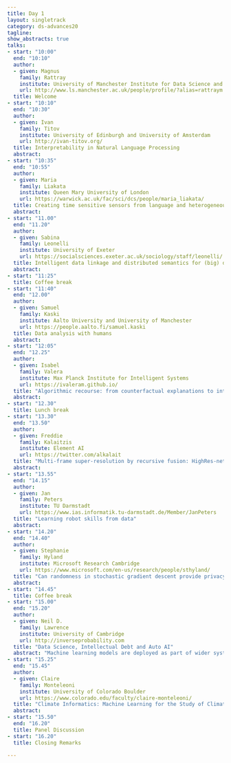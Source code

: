```yaml
---
title: Day 1 
layout: singletrack
category: ds-advances20
tagline: 
show_abstracts: true
talks:
- start: "10:00"
  end: "10:10"
  author:
  - given: Magnus 
    family: Rattray
    institute: University of Manchester Institute for Data Science and AI
    url: http://www.ls.manchester.ac.uk/people/profile/?alias=rattraym
  title: Welcome
- start: "10:10"
  end: "10:30"
  author: 
  - given: Ivan
    family: Titov
    institute: University of Edinburgh and University of Amsterdam
    url: http://ivan-titov.org/
  title: Interpretability in Natural Language Processing
  abstract:
- start: "10:35"
  end: "10:55"
  author:
  - given: Maria
    family: Liakata
    institute: Queen Mary University of London 
    url: https://warwick.ac.uk/fac/sci/dcs/people/maria_liakata/
  title: Creating time sensitive sensors from language and heterogeneous content
  abstract:
- start: "11.00"
  end: "11.20"
  author:
  - given: Sabina
    family: Leonelli
    institute: University of Exeter
    url: https://socialsciences.exeter.ac.uk/sociology/staff/leonelli/
  title: Intelligent data linkage and distributed semantics for (big) data interpretation
  abstract:
- start: "11:25"
  title: Coffee break
- start: "11:40"
  end: "12.00"
  author:
  - given: Samuel
    family: Kaski
    institute: Aalto University and University of Manchester
    url: https://people.aalto.fi/samuel.kaski
  title: Data analysis with humans
  abstract: 
- start: "12:05"
  end: "12.25"
  author:
  - given: Isabel
    family: Valera
    institute: Max Planck Institute for Intelligent Systems
    url: https://ivaleram.github.io/
  title: "Algorithmic recourse: from counterfactual explanations to interventions"
  abstract: 
- start: "12.30"
  title: Lunch break
- start: "13.30"
  end: "13.50"
  author:
  - given: Freddie
    family: Kalaitzis
    institute: Element AI
    url: https://twitter.com/alkalait
  title: "Multi-frame super-resolution by recursive fusion: HighRes-net, the tech and beyond"
  abstract: 
- start: "13.55"
  end: "14.15"
  author:
  - given: Jan
    family: Peters
    institute: TU Darmstadt
    url: https://www.ias.informatik.tu-darmstadt.de/Member/JanPeters
  title: "Learning robot skills from data"
  abstract: 
- start: "14.20"
  end: "14.40"
  author:
  - given: Stephanie
    family: Hyland
    institute: Microsoft Research Cambridge
    url: https://www.microsoft.com/en-us/research/people/sthyland/
  title: "Can randomness in stochastic gradient descent provide privacy?"
  abstract: 
- start: "14.45"
  title: Coffee break
- start: "15.00"
  end: "15.20"
  author:
  - given: Neil D.
    family: Lawrence
    institute: University of Cambridge
    url: http://inverseprobability.com
  title: "Data Science, Intellectual Debt and Auto AI"
  abstract: "Machine learning models are deployed as part of wider systems where outputs of one model are consumed by other models. This composite structure for machine learning systems is the dominant approach for deploying artificial intelligence. Such deployed systems can be complex to understand, they bring with them intellectual debt. In this talk we'll argue that the next frontier for automated machine learning is to move to automation of the systems design, going from AutoML to AutoAI."
- start: "15.25"
  end: "15.45"
  author:
  - given: Claire
    family: Monteleoni
    institute: University of Colorado Boulder
    url: https://www.colorado.edu/faculty/claire-monteleoni/
  title: "Climate Informatics: Machine Learning for the Study of Climate Change "
  abstract: 
- start: "15.50"
  end: "16.20"
  title: Panel Discussion
- start: "16.20"
  title: Closing Remarks
  
---
```



